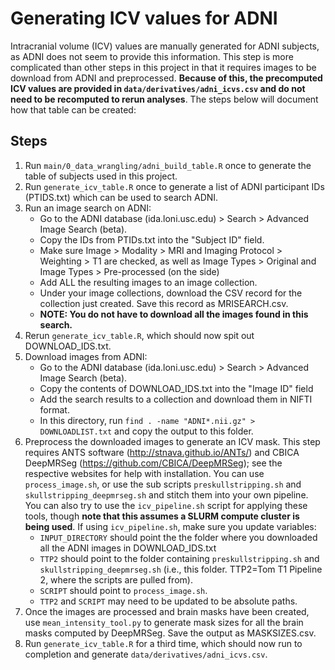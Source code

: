 
# Generating ICV values for ADNI

Intracranial volume (ICV) values are manually generated for ADNI subjects, as ADNI does not seem to provide this information.  This step is more complicated than other steps in this project in that it requires images to be download from ADNI and preprocessed.  **Because of this, the precomputed ICV values are provided in `data/derivatives/adni_icvs.csv` and do not need to be recomputed to rerun analyses**.  The steps below will document how that table can be created:

## Steps

1. Run `main/0_data_wrangling/adni_build_table.R` once to generate the table of subjects used in this project.
2. Run `generate_icv_table.R` once to generate a list of ADNI participant IDs (PTIDS.txt) which can be used to search ADNI.
3. Run an image search on ADNI:
    - Go to the ADNI database (ida.loni.usc.edu) > Search > Advanced Image Search (beta).
    - Copy the IDs from PTIDs.txt into the "Subject ID" field.
    - Make sure Image > Modality > MRI and Imaging Protocol > Weighting > T1 are checked,
    as well as Image Types > Original and Image Types > Pre-processed (on the side)
    - Add ALL the resulting images to an image collection.
    - Under your image collections, download the CSV record for the collection just created.  Save this record as MRISEARCH.csv.
    - **NOTE: You do not have to download all the images found in this search.**
4. Rerun `generate_icv_table.R`, which should now spit out DOWNLOAD_IDS.txt.
5. Download images from ADNI:
    - Go to the ADNI database (ida.loni.usc.edu) > Search > Advanced Image Search (beta).
    - Copy the contents of DOWNLOAD_IDS.txt into the "Image ID" field
    - Add the search results to a collection and download them in NIFTI format.
    - In this directory, run `find . -name "ADNI*.nii.gz" > DOWNLOADLIST.txt` and copy the output to this folder.
6. Preprocess the downloaded images to generate an ICV mask.  This step requires ANTS software (http://stnava.github.io/ANTs/) and CBICA DeepMRSeg (https://github.com/CBICA/DeepMRSeg); see the respective websites for help with installation.  You can use `process_image.sh`, or use the sub scripts `preskullstripping.sh` and `skullstripping_deepmrseg.sh` and stitch them into your own pipeline.  You can also try to use the `icv_pipeline.sh` script for applying these tools, though **note that this assumes a SLURM compute cluster is being used**.   If using `icv_pipeline.sh`, make sure you update variables:
     - `INPUT_DIRECTORY` should point the the folder where you downloaded all the ADNI images in DOWNLOAD_IDS.txt
     - `TTP2` should point to the folder containing `preskullstripping.sh` and `skullstripping_deepmrseg.sh` (i.e., this folder.  TTP2=Tom T1 Pipeline 2, where the scripts are pulled from).
     - `SCRIPT` should point to `process_image.sh`.
     - `TTP2` and `SCRIPT` may need to be updated to be absolute paths.
7. Once the images are processed and brain masks have been created, use `mean_intensity_tool.py` to generate mask sizes for all the brain masks computed by DeepMRSeg.  Save the output as MASKSIZES.csv.
8. Run `generate_icv_table.R` for a third time, which should now run to completion and generate `data/derivatives/adni_icvs.csv`.